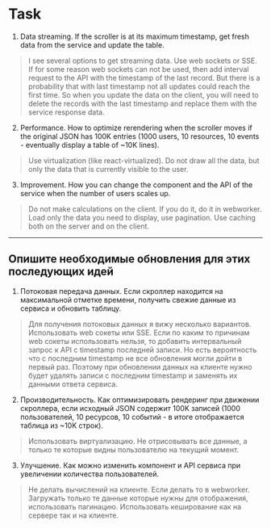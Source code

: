 # Task

1. Data streaming. If the scroller is at its maximum timestamp, get fresh data from the service and update the table.

> I see several options to get streaming data. Use web sockets or SSE. If for some reason web sockets can not be used, then add interval request to the API with the timestamp of the last record.
> But there is a probability that with last timestamp not all updates could reach the first time.
> So when you update the data on the client, you will need to delete the records with the last timestamp and replace them with the service response data.

2. Performance. How to optimize rerendering when the scroller moves if the original JSON has 100K entries (1000 users, 10 resources, 10 events - eventually display a table of ~10K lines).

> Use virtualization (like react-virtualized). Do not draw all the data, but only the data that is currently visible to the user.

3. Improvement. How you can change the component and the API of the service when the number of users scales up.

> Do not make calculations on the client. If you do it, do it in webworker. Load only the data you need to display, use pagination. Use caching both on the server and on the client.

---

## Опишите необходимые обновления для этих последующих идей

1. Потоковая передача данных. Если скроллер находится на максимальной отметке времени, получить свежие данные из сервиса и обновить таблицу.

> Для получения потоковых данных я вижу несколько вариантов. Использовать web сокеты или SSE. Если по каким то причинам web сокеты использовать нельзя, то добавить интервальный запрос к API с timestamp последней записи.
> Но есть вероятность что с последним timestamp не все обновления могли дойти в первый раз.
> Поэтому при обновлении данных на клиенте нужно будет удалять записи с последним timestamp и заменять их данными ответа сервиса.

2. Производительность. Как оптимизировать рендеринг при движении скроллера, если исходный JSON содержит 100K записей (1000 пользователей, 10 ресурсов, 10 событий - в итоге отображается таблица из ~10K строк).

> Использовать виртуализацию. Не отрисовывать все данные, а только те которые видны пользователю на текущий момент.

3. Улучшение. Как можно изменить компонент и API сервиса при увеличении количества пользователей.

> Не делать вычислений на клиенте. Если делать то в webworker. Загружать только те данные которые нужны для отображения, использовать пагинацию. Использовать кеширование как на сервере так и на клиенте.
